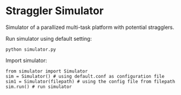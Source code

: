 # Straggler Simulator

Simulator of a parallized multi-task platform with potential stragglers.

Run simulator using default setting:
```
python simulator.py
```
Import simulator:
```
from simulator import Simulator
sim = Simulator() # using default.conf as configuration file
sim1 = Simulator(filepath) # using the config file from filepath
sim.run() # run simulator
```
